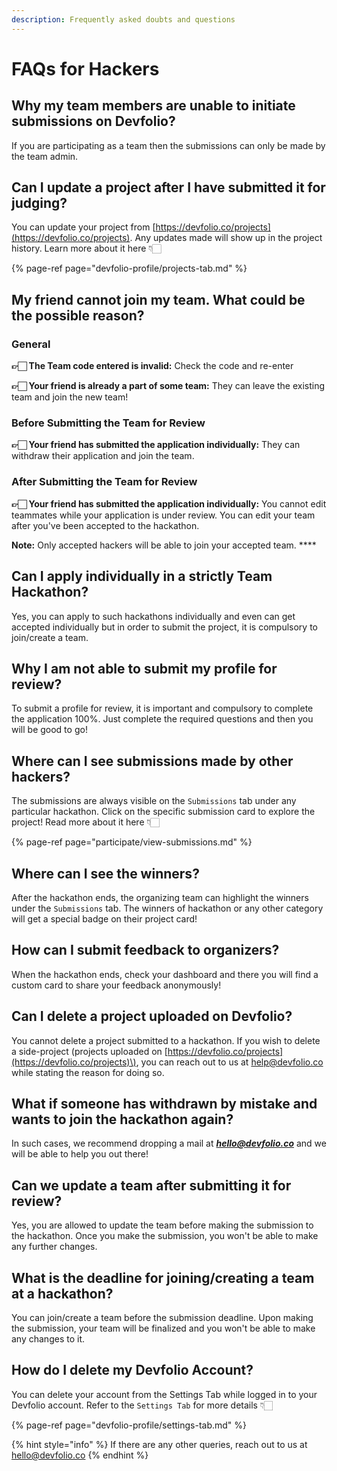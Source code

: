 ```yaml
---
description: Frequently asked doubts and questions
---
```


# FAQs for Hackers

## **Why my team members are unable to initiate submissions on Devfolio?**

If you are participating as a team then the submissions can only be made by the team admin.

## **Can I update a project after I have submitted it for judging?**

You can update your project from [https://devfolio.co/projects](https://devfolio.co/projects). Any updates made will show up in the project history. Learn more about it here 👇🏻

{% page-ref page="devfolio-profile/projects-tab.md" %}

## **My friend cannot join my team. What could be the possible reason?**

### **General**

**👉🏻 The Team code entered is invalid:** Check the code and re-enter

**👉🏻 Your friend is already a part of some team:** They can leave the existing team and join the new team!



### **Before Submitting the Team for Review**

**👉🏻 Your friend has submitted the application individually:** They can withdraw their application and join the team.



### After Submitting the Team for Review

**👉🏻 Your friend has submitted the application individually:** You cannot edit teammates while your application is under review. You can edit your team after you've been accepted to the hackathon. 

**Note:** Only accepted hackers will be able to join your accepted team. ****

## **Can I apply individually in a strictly Team Hackathon?**

Yes, you can apply to such hackathons individually and even can get accepted individually but in order to submit the project, it is compulsory to join/create a team.

## **Why I am not able to submit my profile for review?**

To submit a profile for review, it is important and compulsory to complete the application 100%. Just complete the required questions and then you will be good to go!

## **Where can I see submissions made by other hackers?**

The submissions are always visible on the `Submissions` tab under any particular hackathon. Click on the specific submission card to explore the project! Read more about it here 👇🏻

{% page-ref page="participate/view-submissions.md" %}

## **Where can I see the winners?**

After the hackathon ends, the organizing team can highlight the winners under the `Submissions` tab. The winners of hackathon or any other category will get a special badge on their project card!

## **How can I submit feedback to organizers?**

When the hackathon ends, check your dashboard and there you will find a custom card to share your feedback anonymously!

## **Can I delete a project uploaded on Devfolio?**

You cannot delete a project submitted to a hackathon. If you wish to delete a side-project \(projects uploaded on [https://devfolio.co/projects](https://devfolio.co/projects)\), you can reach out to us at [help@devfolio.co](mailto:help@devfolio.co) while stating the reason for doing so.

## **What if someone has withdrawn by mistake and wants to join the hackathon again?**

In such cases, we recommend dropping a mail at [_**hello@devfolio.co**_](mailto:hello@devfolio.co) and we will be able to help you out there!

## Can we update a team after submitting it for review?

Yes, you are allowed to update the team before making the submission to the hackathon. Once you make the submission, you won't be able to make any further changes.

## What is the deadline for joining/creating a team at a hackathon?

You can join/create a team before the submission deadline. Upon making the submission, your team will be finalized and you won't be able to make any changes to it.

## How do I delete my Devfolio Account?

You can delete your account from the Settings Tab while logged in to your Devfolio account. Refer to the `Settings Tab` for more details 👇🏻

{% page-ref page="devfolio-profile/settings-tab.md" %}



{% hint style="info" %}
If there are any other queries, reach out to us at [hello@devfolio.co](mailto:hello@devfolio.co)
{% endhint %}

